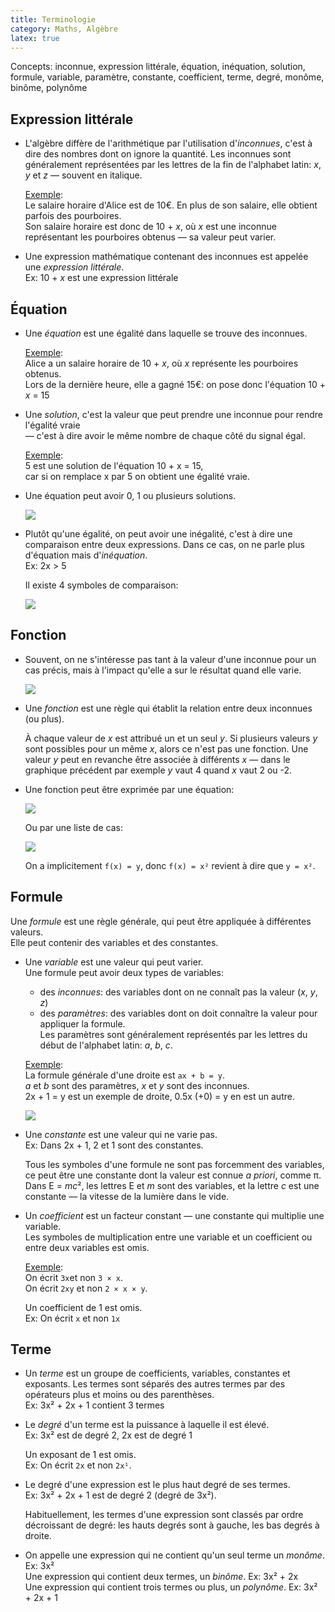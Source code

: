 ```yaml
---
title: Terminologie
category: Maths, Algèbre
latex: true
---
```


Concepts: inconnue, expression littérale, équation, inéquation, solution, formule, variable, paramètre, constante, coefficient, terme, degré, monôme, binôme, polynôme

## Expression littérale

* L'algèbre diffère de l'arithmétique par l'utilisation d'*inconnues*, c'est à dire des nombres dont on ignore la quantité. Les inconnues sont généralement représentées par les lettres de la fin de l'alphabet latin: *x*, *y* et *z* — souvent en italique.

  <ins>Exemple</ins>:  
  Le salaire horaire d'Alice est de 10€. En plus de son salaire, elle obtient parfois des pourboires.  
  Son salaire horaire est donc de 10 + *x*, où *x* est une inconnue représentant les pourboires obtenus — sa valeur peut varier.

* Une expression mathématique contenant des inconnues est appelée une *expression littérale*.  
  Ex: 10 + *x* est une expression littérale

## Équation

* Une *équation* est une égalité dans laquelle se trouve des inconnues.  

  <ins>Exemple</ins>:  
  Alice a un salaire horaire de 10 + *x*, où *x* représente les pourboires obtenus.  
  Lors de la dernière heure, elle a gagné 15€: on pose donc l'équation 10 + *x* = 15

* Une *solution*, c'est la valeur que peut prendre une inconnue pour rendre l'égalité vraie  
  — c'est à dire avoir le même nombre de chaque côté du signal égal.  

  <ins>Exemple</ins>:  
  5 est une solution de l'équation 10 + x = 15,  
  car si on remplace x par 5 on obtient une égalité vraie.

* Une équation peut avoir 0, 1 ou plusieurs solutions.

  ![](https://i.imgur.com/iiN7WSi.png)

* Plutôt qu'une égalité, on peut avoir une inégalité, c'est à dire une comparaison entre deux expressions. Dans ce cas, on ne parle plus d'équation mais d'*inéquation*.  
  Ex: 2x > 5  

  Il existe 4 symboles de comparaison:

  ![](https://i.imgur.com/v3dSQ5o.png)

## Fonction

* Souvent, on ne s'intéresse pas tant à la valeur d'une inconnue pour un cas précis, mais à l'impact qu'elle a sur le résultat quand elle varie.

  ![](https://i.imgur.com/N74jUOB.png)

* Une *fonction* est une règle qui établit la relation entre deux inconnues (ou plus).

  À chaque valeur de *x* est attribué un et un seul *y*. Si plusieurs valeurs *y* sont possibles pour un même *x*, alors ce n'est pas une fonction. Une valeur *y* peut en revanche être associée à différents *x* — dans le graphique précédent par exemple *y* vaut 4 quand *x* vaut 2 ou -2.

* Une fonction peut être exprimée par une équation:

  ![](https://i.imgur.com/tAXyxHJ.png)

  Ou par une liste de cas:

  ![](https://i.imgur.com/hvHAbnu.png)

  On a implicitement `f(x) = y`, donc `f(x) = x²` revient à dire que `y = x²`.

## Formule

Une *formule* est une règle générale, qui peut être appliquée à différentes valeurs.  
Elle peut contenir des variables et des constantes.

* Une *variable* est une valeur qui peut varier.  
  Une formule peut avoir deux types de variables:

  * des *inconnues*: des variables dont on ne connaît pas la valeur (*x*, *y*, *z*)
  * des *paramètres*: des variables dont on doit connaître la valeur pour appliquer la formule.  
    Les paramètres sont généralement représentés par les lettres du début de l'alphabet latin: *a*, *b*, *c*.

  <ins>Exemple</ins>:  
  La formule générale d'une droite est `ax + b = y`.  
  *a* et *b* sont des paramètres, *x* et *y* sont des inconnues.  
  2x + 1 = y est un exemple de droite, 0.5x (+0) = y en est un autre.

  ![](https://i.imgur.com/9OepfAV.png)

* Une *constante* est une valeur qui ne varie pas.  
  Ex: Dans 2x + 1, 2 et 1 sont des constantes.

  Tous les symboles d'une formule ne sont pas forcemment des variables, ce peut être une constante dont la valeur est connue *a priori*, comme π. Dans E = *mc*², les lettres E et *m* sont des variables, et la lettre *c* est une constante — la vitesse de la lumière dans le vide.

* Un *coefficient* est un facteur constant — une constante qui multiplie une variable.  
  Les symboles de multiplication entre une variable et un coefficient ou entre deux variables est omis.  

  <ins>Exemple</ins>:  
  On écrit `3x`et non `3 × x`.  
  On écrit `2xy` et non `2 × x × y`.

  Un coefficient de 1 est omis.  
  Ex: On écrit `x` et non `1x`

## Terme

* Un *terme* est un groupe de coefficients, variables, constantes et exposants. Les termes sont séparés des autres termes par des opérateurs plus et moins ou des parenthèses.  
  Ex: 3x² + 2x + 1 contient 3 termes

* Le *degré* d'un terme est la puissance à laquelle il est élevé.  
  Ex: 3x² est de degré 2, 2x est de degré 1

  Un exposant de 1 est omis.  
  Ex: On écrit `2x` et non `2x¹`.

* Le degré d'une expression est le plus haut degré de ses termes.  
  Ex: 3x² + 2x + 1 est de degré 2 (degré de 3x²).

  Habituellement, les termes d'une expression sont classés par ordre décroissant de degré: les hauts degrés sont à gauche, les bas degrés à droite.

* On appelle une expression qui ne contient qu'un seul terme un *monôme*. Ex: 3x²  
  Une expression qui contient deux termes, un *binôme*. Ex: 3x² + 2x  
  Une expression qui contient trois termes ou plus, un *polynôme*. Ex: 3x² + 2x + 1
